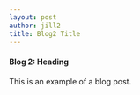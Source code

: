 ```yaml
---
layout: post
author: jill2
title: Blog2 Title
---
```


#### Blog 2: Heading 

This is an example of a blog post.
